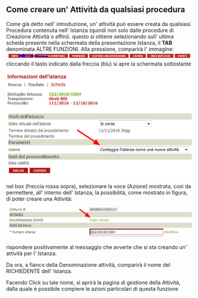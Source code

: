 ## Come creare un' Attività da qualsiasi procedura

Come già detto nell' introduzione, un' attività può essere creata da qualsiasi Procedura contenuta nell' Istanza (quindi non solo dalle procedure di Creazione Attività o affini). questo si ottiene selezionando sull' ultima scheda presente nella schermata   della presentazione Istanza, il **TAB** denominata ALTRE FUNZIONI. Alla pressione, comparirà l' immagine:
![](/assets/img_btn_info.jpg)
cliccando il tasto indicato dalla freccia \(blu\) si apre la schermata sottostante

![](/assets/img_set_creazione.jpg)

nel box \(freccia rossa sopra\), selezionare la voce \(Azione\) mostrata, così da permettere, all' interno dell' Istanza, la possibilità, come mostrato in figura, di poter creare una Attività:

![](/assets/img_crea_attivita.jpg)

rispondere positivamente al messaggio che avverte che si sta creando un' attività per l' Istanza.

Da ora, a fianco della Denominazione attività, comparirà il nome del RICHIEDENTE dell' Istanza.

Facendo Click su tale nome, si aprirà la pagina di gestione della Attività, dalla quale è possibile compiere le azioni particolari di questa funzione

